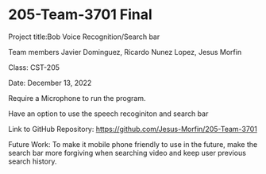 # 205-Team-3701 Final 
Project title:Bob Voice Recognition/Search bar

Team members Javier Dominguez, Ricardo Nunez Lopez, Jesus Morfin

Class: CST-205

Date: December 13, 2022

Require a Microphone to run the program. 

Have an option to use the speech recoginiton and search bar

Link to GitHub Repository: https://github.com/Jesus-Morfin/205-Team-3701

Future Work: To make it mobile phone friendly to use in the future, make the search bar more forgiving when searching video 
and keep user previous search history.
